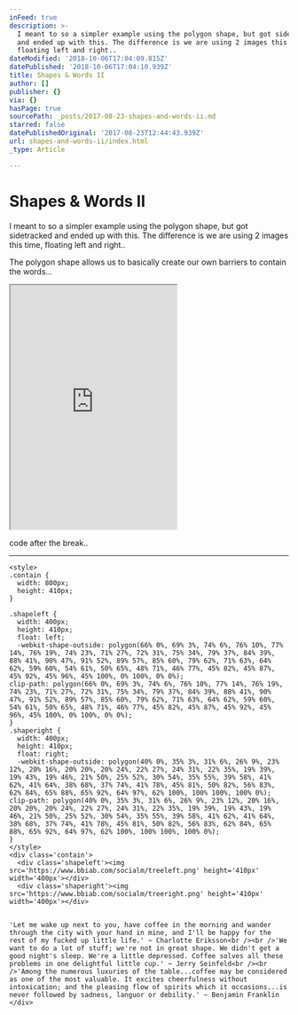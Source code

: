 ```yaml
---
inFeed: true
description: >-
  I meant to so a simpler example using the polygon shape, but got sidetracked
  and ended up with this. The difference is we are using 2 images this time,
  floating left and right..
dateModified: '2018-10-06T17:04:09.815Z'
datePublished: '2018-10-06T17:04:10.939Z'
title: Shapes & Words II
author: []
publisher: {}
via: {}
hasPage: true
sourcePath: _posts/2017-08-23-shapes-and-words-ii.md
starred: false
datePublishedOriginal: '2017-08-23T12:44:43.939Z'
url: shapes-and-words-ii/index.html
_type: Article

---
```

# Shapes & Words II

I meant to so a simpler example using the polygon shape, but got sidetracked and ended up with this. The difference is we are using 2 images this time, floating left and right..

The polygon shape allows us to basically create our own barriers to contain the words...

<iframe src="https://the-grid.github.io/ed-userhtml/?g=eJztVUuP4zYMvudX8BK4BWYcx7GdZCYzQLtogV301kPPik3bamTJkOQ8UEx_e0lFLqZAF9i5LxDENMmPj4-UfHD-pvB1kdZGeyE1_LUAuMjG90-wy7Lx-kzvPcqu909QrIPibbFIXS9GVNj694DiKwCAVhlB7wzg18cLHk_SP4Yoj2byTjb4BKNRt87oH6pqCdnyAar9Ejb03BZLqPhJ-jUbtlsSilmzjy558F2TsGUhJ_CahZKE4Mzh2LQj5w2jdrsl1UjCPiOBTXuClzmbyLkMzgSvsgiv8pii4lxVETXlPvqUrOGAJQWsShIKSrFlTUGlbjlgQQF3-SzMmv2s2VdRWGccMXsnZMsfnxe1kuPjKJjv73x9A19vcVktr-SHtjUgvmFdi-xO_6a8079Z3-nPqQNmjXiGNZebc3FVFPJsFpjrPI9jyIs4BtZsmJH1PrLPQrGZhRCH2Q9xyjiGDQUsi1hMyfAND2bHHK0j-0EIPsR1xSaaMm_E3bTdzVzPgwnsl9TNLkyRCtuxc8U-uyiEefCA99vocx8D_78Xv7bD30n8KIlvi8Mq3t6HRp6hVsK5lyRe5MkrLe57_b83dvJ6kEMHztYvSe_96J5Wq8vlkh6PUhzpOzCsnKmlUMPKWwyIdNRdEo_JSxKOSXI_RfTGp4hCrijV_6YMp-hjOQPkI0n5l_yGHgaEizghTCNovHrwBm5meoBenBFq07aIQB853yMMxmqpOxC6IYxu0JLamqnrg7mW_kbpfM8BLAUgN0IOUuNDwHxOlIIjkmUcb9AaG2AWnQfTwkCqqT5hw6Uo6b1CerSYJvA3fOqFVcZ7hF-sPDln9OFoYfV6_0_-4CZ0KL4xIIBcOaTzU9s-wwUTi6BJR-V0FoWHwHMKhGtkoxMPHVEhoDOmAR3od-AU4sg-jBZzSQ2OVLHDJoVPd3acUWd0IKg56schjNYcFQ6O0xnNEMUh20nNQeppDG19QWtv8DtK3aJq_tPST4MhqpkgPQ1ILDtQ03WyklJRa2zwgtKkaRqnNIgbs0vbzJetJSKFC_mj-2CI6LNQU4DBZw94pZlRvLqnDaLyNDUWJkgXNhXvzVXWwkujn8P8OMioUDheArrxL4HjUVrpCdbLugdJvNc1eVARVJl0tFRn2pPWKPKnko43cKLhRA-ghO4m2gL6NXiUxM0tsPIz6j8FrQ38aoU-KakX97X9B9Ojcbo" height="440" style=""></iframe>

code after the break..

---

    <style>
    .contain {
      width: 800px;
      height: 410px;
    }
    
    .shapeleft {
      width: 400px;
      height: 410px;
      float: left;
      -webkit-shape-outside: polygon(66% 0%, 69% 3%, 74% 6%, 76% 10%, 77% 14%, 76% 19%, 74% 23%, 71% 27%, 72% 31%, 75% 34%, 79% 37%, 84% 39%, 88% 41%, 90% 47%, 91% 52%, 89% 57%, 85% 60%, 79% 62%, 71% 63%, 64% 62%, 59% 60%, 54% 61%, 50% 65%, 48% 71%, 46% 77%, 45% 82%, 45% 87%, 45% 92%, 45% 96%, 45% 100%, 0% 100%, 0% 0%);
    clip-path: polygon(66% 0%, 69% 3%, 74% 6%, 76% 10%, 77% 14%, 76% 19%, 74% 23%, 71% 27%, 72% 31%, 75% 34%, 79% 37%, 84% 39%, 88% 41%, 90% 47%, 91% 52%, 89% 57%, 85% 60%, 79% 62%, 71% 63%, 64% 62%, 59% 60%, 54% 61%, 50% 65%, 48% 71%, 46% 77%, 45% 82%, 45% 87%, 45% 92%, 45% 96%, 45% 100%, 0% 100%, 0% 0%);
    }
    .shaperight {
      width: 400px;
      height: 410px;
      float: right;
      -webkit-shape-outside: polygon(40% 0%, 35% 3%, 31% 6%, 26% 9%, 23% 12%, 20% 16%, 20% 20%, 20% 24%, 22% 27%, 24% 31%, 22% 35%, 19% 39%, 19% 43%, 19% 46%, 21% 50%, 25% 52%, 30% 54%, 35% 55%, 39% 58%, 41% 62%, 41% 64%, 38% 68%, 37% 74%, 41% 78%, 45% 81%, 50% 82%, 56% 83%, 62% 84%, 65% 88%, 65% 92%, 64% 97%, 62% 100%, 100% 100%, 100% 0%);
    clip-path: polygon(40% 0%, 35% 3%, 31% 6%, 26% 9%, 23% 12%, 20% 16%, 20% 20%, 20% 24%, 22% 27%, 24% 31%, 22% 35%, 19% 39%, 19% 43%, 19% 46%, 21% 50%, 25% 52%, 30% 54%, 35% 55%, 39% 58%, 41% 62%, 41% 64%, 38% 68%, 37% 74%, 41% 78%, 45% 81%, 50% 82%, 56% 83%, 62% 84%, 65% 88%, 65% 92%, 64% 97%, 62% 100%, 100% 100%, 100% 0%);
    }
    </style>
    <div class='contain'>
      <div class='shapeleft'><img src='https://www.bbiab.com/socialm/treeleft.png' height='410px' width='400px'></div>
      <div class='shaperight'><img src='https://www.bbiab.com/socialm/treeright.png' height='410px' width='400px'></div>
      
      
    'Let me wake up next to you, have coffee in the morning and wander through the city with your hand in mine, and I'll be happy for the rest of my fucked up little life.' ~ Charlotte Eriksson<br /><br />'We want to do a lot of stuff; we're not in great shape. We didn't get a good night's sleep. We're a little depressed. Coffee solves all these problems in one delightful little cup.' ~ Jerry Seinfeld<br /><br />'Among the numerous luxuries of the table...coffee may be considered as one of the most valuable. It excites cheerfulness without intoxication; and the pleasing flow of spirits which it occasions...is never followed by sadness, languor or debility.' ~ Benjamin Franklin
    </div>